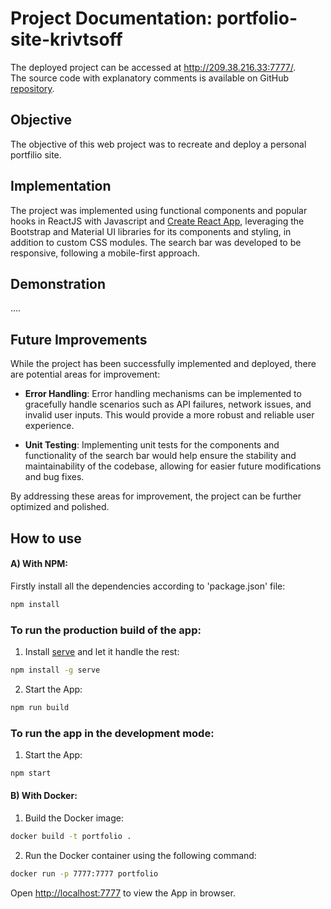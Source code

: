 # Project Documentation: portfolio-site-krivtsoff

The deployed project can be accessed at http://209.38.216.33:7777/. \
The source code with explanatory comments is available on GitHub [repository](https://github.com/jesuisstan/portfolio-site-krivtsoff).

## Objective

The objective of this web project was to recreate and deploy a personal portfilio site.

## Implementation

The project was implemented using functional components and popular hooks in ReactJS with Javascript and [Create React App](https://facebook.github.io/create-react-app/docs/getting-started), leveraging the Bootstrap and Material UI libraries for its components and styling, in addition to custom CSS modules. The search bar was developed to be responsive, following a mobile-first approach.

## Demonstration


....


## Future Improvements

While the project has been successfully implemented and deployed, there are potential areas for improvement:

- **Error Handling**: Error handling mechanisms can be implemented to gracefully handle scenarios such as API failures, network issues, and invalid user inputs. This would provide a more robust and reliable user experience.

- **Unit Testing**: Implementing unit tests for the components and functionality of the search bar would help ensure the stability and maintainability of the codebase, allowing for easier future modifications and bug fixes.

By addressing these areas for improvement, the project can be further optimized and polished.

## How to use
#### A) With NPM:
Firstly install all the dependencies according to 'package.json' file:
```sh
npm install
```
### To run the production build of the app:
1. Install [serve](https://github.com/vercel/serve) and let it handle the rest:
```sh
npm install -g serve
```

2. Start the App:
```sh
npm run build
```

### To run the app in the development mode:
1. Start the App:
```sh
npm start
```

#### B) With Docker:
1. Build the Docker image:
```sh
docker build -t portfolio .
```
2. Run the Docker container using the following command:
```sh
docker run -p 7777:7777 portfolio
```

Open [http://localhost:7777](http://localhost:7777) to view the App in browser.
